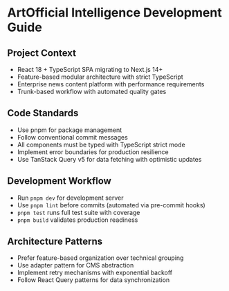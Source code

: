 # ArtOfficial Intelligence Development Guide

## Project Context
- React 18 + TypeScript SPA migrating to Next.js 14+
- Feature-based modular architecture with strict TypeScript
- Enterprise news content platform with performance requirements
- Trunk-based workflow with automated quality gates

## Code Standards
- Use pnpm for package management
- Follow conventional commit messages
- All components must be typed with TypeScript strict mode
- Implement error boundaries for production resilience
- Use TanStack Query v5 for data fetching with optimistic updates

## Development Workflow
- Run `pnpm dev` for development server
- Use `pnpm lint` before commits (automated via pre-commit hooks)
- `pnpm test` runs full test suite with coverage
- `pnpm build` validates production readiness

## Architecture Patterns
- Prefer feature-based organization over technical grouping
- Use adapter pattern for CMS abstraction
- Implement retry mechanisms with exponential backoff
- Follow React Query patterns for data synchronization
